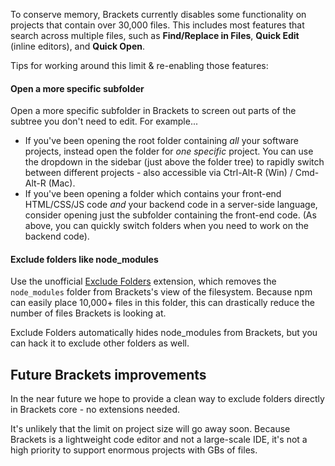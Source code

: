 To conserve memory, Brackets currently disables some functionality on projects that contain over 30,000 files. This includes most features that search across multiple files, such as **Find/Replace in Files**, **Quick Edit** (inline editors), and **Quick Open**.

Tips for working around this limit & re-enabling those features:

#### Open a more specific subfolder

Open a more specific subfolder in Brackets to screen out parts of the subtree you don't need to edit. For example...

* If you've been opening the root folder containing _all_ your software projects, instead open the folder for _one specific_ project. You can use the dropdown in the sidebar (just above the folder tree) to rapidly switch between different projects - also accessible via Ctrl-Alt-R (Win) / Cmd-Alt-R (Mac).
* If you've been opening a folder which contains your front-end HTML/CSS/JS code _and_ your backend code in a server-side language, consider opening just the subfolder containing the front-end code. (As above, you can quickly switch folders when you need to work on the backend code).

#### Exclude folders like node_modules

Use the unofficial [Exclude Folders](https://github.com/gruehle/exclude-folders) extension, which removes the `node_modules` folder from Brackets's view of the filesystem. Because npm can easily place 10,000+ files in this folder, this can drastically reduce the number of files Brackets is looking at.

Exclude Folders automatically hides node_modules from Brackets, but you can hack it to exclude other folders as well. 

## Future Brackets improvements

In the near future we hope to provide a clean way to exclude folders directly in Brackets core - no extensions needed.

It's unlikely that the limit on project size will go away soon. Because Brackets is a lightweight code editor and not a large-scale IDE, it's not a high priority to support enormous projects with GBs of files. 